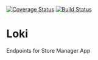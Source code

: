 [![Coverage Status](https://coveralls.io/repos/github/Makavura/Loki/badge.svg?branch=develop)](https://coveralls.io/github/Makavura/Loki?branch=develop)
[![Build Status](https://travis-ci.org/Makavura/Loki.svg?branch=develop)](https://travis-ci.org/Makavura/Loki)
# Loki
Endpoints for Store Manager App
